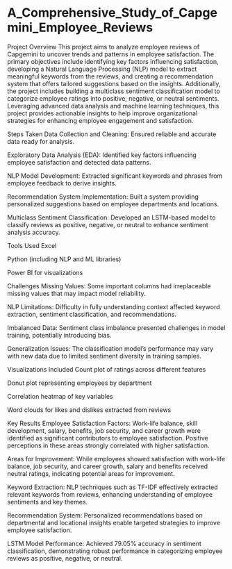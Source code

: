 # A_Comprehensive_Study_of_Capgemini_Employee_Reviews


Project Overview
This project aims to analyze employee reviews of Capgemini to uncover trends and patterns in employee satisfaction. The primary objectives include identifying key factors influencing satisfaction, developing a Natural Language Processing (NLP) model to extract meaningful keywords from the reviews, and creating a recommendation system that offers tailored suggestions based on the insights. Additionally, the project includes building a multiclass sentiment classification model to categorize employee ratings into positive, negative, or neutral sentiments. Leveraging advanced data analysis and machine learning techniques, this project provides actionable insights to help improve organizational strategies for enhancing employee engagement and satisfaction.

Steps Taken
Data Collection and Cleaning: Ensured reliable and accurate data ready for analysis.

Exploratory Data Analysis (EDA): Identified key factors influencing employee satisfaction and detected data patterns.

NLP Model Development: Extracted significant keywords and phrases from employee feedback to derive insights.

Recommendation System Implementation: Built a system providing personalized suggestions based on employee departments and locations.

Multiclass Sentiment Classification: Developed an LSTM-based model to classify reviews as positive, negative, or neutral to enhance sentiment analysis accuracy.

Tools Used
Excel

Python (including NLP and ML libraries)

Power BI for visualizations

Challenges
Missing Values: Some important columns had irreplaceable missing values that may impact model reliability.

NLP Limitations: Difficulty in fully understanding context affected keyword extraction, sentiment classification, and recommendations.

Imbalanced Data: Sentiment class imbalance presented challenges in model training, potentially introducing bias.

Generalization Issues: The classification model’s performance may vary with new data due to limited sentiment diversity in training samples.

Visualizations Included
Count plot of ratings across different features

Donut plot representing employees by department

Correlation heatmap of key variables

Word clouds for likes and dislikes extracted from reviews

Key Results
Employee Satisfaction Factors: Work-life balance, skill development, salary, benefits, job security, and career growth were identified as significant contributors to employee satisfaction. Positive perceptions in these areas strongly correlated with higher satisfaction.

Areas for Improvement: While employees showed satisfaction with work-life balance, job security, and career growth, salary and benefits received neutral ratings, indicating potential areas for improvement.

Keyword Extraction: NLP techniques such as TF-IDF effectively extracted relevant keywords from reviews, enhancing understanding of employee sentiments and key themes.

Recommendation System: Personalized recommendations based on departmental and locational insights enable targeted strategies to improve employee satisfaction.

LSTM Model Performance: Achieved 79.05% accuracy in sentiment classification, demonstrating robust performance in categorizing employee reviews as positive, negative, or neutral.
